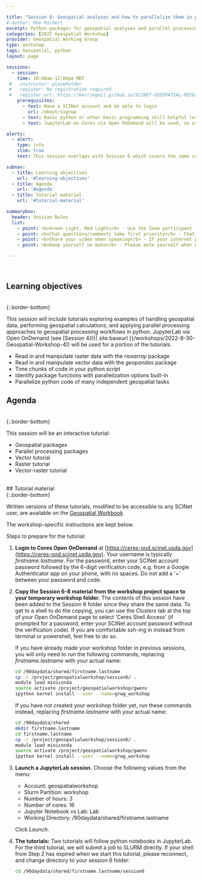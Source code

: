 ```yaml
---

title: "Session 8: Geospatial analyses and how to parallelize them in python"
# author: Moe Richert
excerpt: Python packages for geospatial analyses and parallel processing with multiple tutorials 
categories: [2022 Geospatial Workshop]  
provider: Geospatial Working Group
type: workshop
tags: Geospatial, python
layout: page

sessions:
  - session: 
    time: 10:00am-12:00pm MDT
 #   instructor: placeholder
 #   register: No registration required
 #   register_url: https://kerriegeil.github.io/SCINET-GEOSPATIAL-RESEARCH-WG/
    prerequisites:
      - text: Have a SCINet account and be able to login 
        url: /about/signup
      - text: Basic python or other basic programming skill helpful (expertise not required)
      - text: JupyterLab on Ceres via Open OnDemand will be used, so attending Session 4 may be helpful

alerts: 
  - alert: 
    type: info
    slim: true
    text: This session overlaps with Session 6 which covers the same content but in R instead of python.

subnav:
  - title: Learning objectives
    url: '#learning-objectives'
  - title: Agenda
    url: '#agenda'
  - title: Tutorial material
    url: '#tutorial-material'

summarybox:
  header: Session Rules
  list:
    - point: <b>Green Light, Red Light</b> - Use the Zoom participant feedback indicators to show us if you are following along successfully as well as when you need help. To access participant feed back, click on the “Participants” icon to open the participants pane/window. Click the green “yes” to indicate that you are following along successfully, click the red “no” to indicate when you need help. Ideally, you will have either the red or green indicator displayed for yourself throughout the entire tutorial. We will pause every so often to work through solutions for participants displaying a red light.
    - point: <b>Chat questions/comments take first priority</b> - Chat your question/comments either to everyone (preferred) or to the chat moderator (Ryan Lucas) privately to have your question/comment read out loud anonymously. We will answer chat questions first and call on people who have written in the chat before we take questions from raised hands.
    - point: <b>Share your video when speaking</b> - If your internet plan/connectivity allows, please share your video when speaking.
    - point: <b>Keep yourself on mute</b> - Please mute yourself when not speaking.

---
```


<br>

## Learning objectives
<br>
{:.border-bottom}

This session will include tutorials exploring examples of handling geospatial data, performing geospatial calculations, and applying parallel processing approaches to geospatial processing workflows in python. JupyterLab via Open OnDemand (see [Session 4]({{ site.baseurl }}/workshops/2022-8-30-Geospatial-Workshop-4)) will be used for a portion of the tutorials. 

* Read in and manipulate raster data with the *rioxarray* package
* Read in and manipulate vector data with the *geopandas* package
* Time chunks of code in your python script
* Identify package functions with parallelization options built-in
* Parallelize python code of many independent geospatial tasks 

## Agenda
<br>
{:.border-bottom}

This session will be an interactive tutorial:

* Geospatial packages
* Parallel processing packages
* Vector tutorial 
* Raster tutorial 
* Vector-raster tutorial


<br>
## Tutorial material
<br>
{:.border-bottom}

Written versions of these tutorials, modified to be accessible to any SCINet user,
are available on the [Geospatial Workbook](https://geospatial.101workbook.org/ExampleGeoWorkflows/GRWGWorkshop)

The workshop-specific instructions are kept below.

Steps to prepare for the tutorial:

1. **Login to Ceres Open OnDemand** at [https://ceres-ood.scinet.usda.gov](https://ceres-ood.scinet.usda.gov). Your username is typically *firstname.lastname*. For the password, enter your SCINet account password followed by the 6-digit verification code, e.g. from a Google Authenticator app on your phone, with no spaces. Do not add a '+' between your password and code. 

2. **Copy the Session 6-8 material from the workshop project space to your temporary workshop folder.** The contents of this session have been added to the Session 6 folder since they share the same data. To get to a shell to do the copying, you can use the *Clusters* tab at the top of your Open OnDemand page to select 'Ceres Shell Access' (if prompted for a password, enter your SCINet account password without the verification code). If you are comfortable ssh-ing in instead from terminal or powershell, feel free to do so.

    If you have already made your workshop folder in previous sessions, you will only need to run the following commands, replacing *firstname.lastname* with your actual name: 

    ```bash
    cd /90daydata/shared/firstname.lastname
    cp -r /project/geospatialworkshop/session6/ .
    module load miniconda
    source activate /project/geospatialworkshop/gwenv
    ipython kernel install --user --name=grwg_workshop
    ```

    If you have not created your workshop folder yet, run these commands instead, replacing *firstname.lastname* with your actual name:

    ```bash
    cd /90daydata/shared
    mkdir firstname.lastname
    cd firstname.lastname
    cp -r /project/geospatialworkshop/session6/ .
    module load miniconda
    source activate /project/geospatialworkshop/gwenv
    ipython kernel install --user --name=grwg_workshop
    ```

3. **Launch a JupyterLab session.** Choose the following values from the menu:

    * Account: geospatialworkshop
    * Slurm Partition: workshop
    * Number of hours: 3
    * Number of cores: 16
    * Jupyter Notebook vs Lab: Lab
    * Working Directory: /90daydata/shared/firstname.lastname
  
    Click *Launch*.

4. **The tutorials:** Two tutorials will follow python notebooks in JupyterLab. For the third tutorial, we will submit a job to SLURM directly. If your shell from Step 2 has expired when we start this tutorial, please reconnect, and change directory to your session 6 folder:

    ```bash
    cd /90daydata/shared/firstname.lastname/session6
    ```

<br>